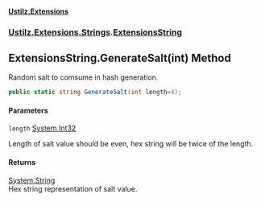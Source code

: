 #### [Ustilz.Extensions](index.md 'index')
### [Ustilz.Extensions.Strings](Ustilz.Extensions.Strings.md 'Ustilz.Extensions.Strings').[ExtensionsString](Ustilz.Extensions.Strings.ExtensionsString.md 'Ustilz.Extensions.Strings.ExtensionsString')

## ExtensionsString.GenerateSalt(int) Method

Random salt to comsume in hash generation.

```csharp
public static string GenerateSalt(int length=4);
```
#### Parameters

<a name='Ustilz.Extensions.Strings.ExtensionsString.GenerateSalt(int).length'></a>

`length` [System.Int32](https://docs.microsoft.com/en-us/dotnet/api/System.Int32 'System.Int32')

Length of salt value should be even, hex string will be twice of the length.

#### Returns
[System.String](https://docs.microsoft.com/en-us/dotnet/api/System.String 'System.String')  
Hex string representation of salt value.